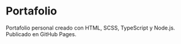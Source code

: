 # Portafolio
Portafolio personal creado con HTML, SCSS, TypeScript y Node.js. Publicado en GitHub Pages.

